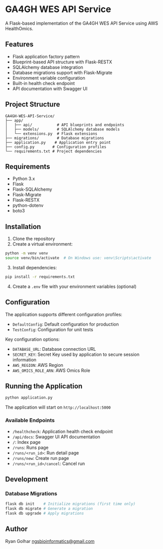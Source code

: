 # GA4GH WES API Service

A Flask-based implementation of the GA4GH WES API Service using AWS HealthOmics.

## Features

- Flask application factory pattern
- Blueprint-based API structure with Flask-RESTX
- SQLAlchemy database integration
- Database migrations support with Flask-Migrate
- Environment variable configuration
- Built-in health check endpoint
- API documentation with Swagger UI

## Project Structure

```
GA4GH-WES-API-Service/
├── app/
│   ├── api/           # API blueprints and endpoints
│   ├── models/        # SQLAlchemy database models
│   └── extensions.py  # Flask extensions
├── migrations/        # Database migrations
├── application.py    # Application entry point
├── config.py        # Configuration profiles
└── requirements.txt # Project dependencies
```

## Requirements

- Python 3.x
- Flask
- Flask-SQLAlchemy
- Flask-Migrate
- Flask-RESTX
- python-dotenv
- boto3

## Installation

1. Clone the repository
2. Create a virtual environment:
```bash
python -m venv venv
source venv/bin/activate  # On Windows use: venv\Scripts\activate
```

3. Install dependencies:
```bash
pip install -r requirements.txt
```

4. Create a `.env` file with your environment variables (optional)

## Configuration

The application supports different configuration profiles:

- `DefaultConfig`: Default configuration for production
- `TestConfig`: Configuration for unit tests

Key configuration options:
- `DATABASE_URL`: Database connection URL
- `SECRET_KEY`: Secret Key used by application to secure session information
- `AWS_REGION`: AWS Region
- `AWS_OMICS_ROLE_ARN`: AWS Omics Role

## Running the Application

```bash
python application.py
```

The application will start on `http://localhost:5000`

### Available Endpoints

- `/healthcheck`: Application health check endpoint
- `/api/docs`: Swagger UI API documentation
- `/`: Index page
- `/runs`: Runs page
- `/runs/<run_id>`: Run detail page
- `/runs/new`: Create run page
- `/runs/<run_id>/cancel`: Cancel run

## Development

### Database Migrations

```bash
flask db init    # Initialize migrations (first time only)
flask db migrate # Generate a migration
flask db upgrade # Apply migrations
```

## Author

Ryan Golhar <ngsbioinformatics@gmail.com>
